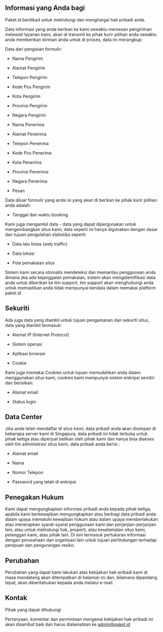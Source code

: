 ## Informasi yang Anda bagi

Paket.id beritikad untuk melindungi dan menghargai hak pribadi anda.

Data informasi yang anda berikan ke kami sewaktu memesan pengiriman melewati layanan kami, akan di transmit ke pihak kurir pilihan anda sewaktu anda memberikan kiriman anda untuk di proses, data ini merangkup:

Data dari pengisian formulir:

* Nama Pengirim

* Alamat Pengirim

* Telepon Pengirim

* Kode Pos Pengirim

* Kota Pengirim

* Provinsi Pengirim

* Negara Pengirim

* Nama Penerima

* Alamat Penerima

* Telepon Penerima

* Kode Pos Penerima

* Kota Penerima

* Provinsi Penerima

* Negara Penerima

* Pesan


Data diluar formulir yang anda isi yang akan di berikan ke pihak kurir pilihan anda adalah:

* Tanggal dan waktu booking

Kami juga mengambil data - data yang dapat dipergunakan untuk mengembangkan situs kami, data seperti ini hanya digunakan dengan dasar dan tujuan pengolahan statistika seperti:

* Data lalu lintas \(web traffic\)

* Data lokasi

* Pola pemakaian situs


Sistem kami secara otomatis mendeteksi dan memantau penggunaan anda dimana jika ada kejanggalan pemakaian, sistem akan mengidentifikasi data anda untuk diberikan ke tim support, tim support akan menghubungi anda untuk memastikan anda tidak mempunyai kendala dalam memakai platform paket.id
## Sekuriti

Ada juga data yang diambil untuk tujuan pengamanan dan sekuriti situs, data yang diambil termasuk:

* Alamat IP \(Internet Protocol\)

* Sistem operasi

* Aplikasi browser

* Cookie


Kami juga memakai Cookies untuk tujuan memudahkan anda dalam menggunakan situs kami, cookies kami mempunyai sistem enkripsi sendiri dan berisikan:

* Alamat email

* Status login


## Data Center

Jika anda telah mendaftar di situs kami, data pribadi anda akan disimpan di beberapa server kami di Singapura, data pribadi ini tidak terbuka untuk pihak ketiga atau diperjual belikan oleh pihak kami dan hanya bisa diakses oleh tim administrasi situs kami, data pribadi anda berisi :

* Alamat email

* Nama

* Nomor Telepon

* Password yang telah di enkripsi 

## Penegakan Hukum

Kami dapat mengungkapkan informasi pribadi anda kepada pihak ketiga, apabila kami berkewajiban mengungkapkan atau berbagi data pribadi anda dalam upaya mematuhi kewajiban hukum atau dalam upaya memberlakukan atau menerapkan syarat-syarat penggunaan kami dan perjanjian-perjanjian lain; atau untuk melindungi hak, properti, atau keselamatan situs kami, pelanggan kami, atau pihak lain. Di sini termasuk pertukaran informasi dengan perusahaan dan organisasi lain untuk tujuan perlindungan terhadap penipuan dan pengurangan resiko.

## Perubahan

Perubahan yang dapat kami lakukan atas kebijakan hak-pribadi kami di masa mendatang akan ditempatkan di halaman ini dan, bilamana dipandang tepat, akan diberitahukan kepada anda melalui e-mail.

## Kontak

Pihak yang dapat dihubungi

Pertanyaan, komentar dan permintaan mengenai kebijakan hak-pribadi ini akan disambut baik dan harus dialamatkan ke admin@paket.id

